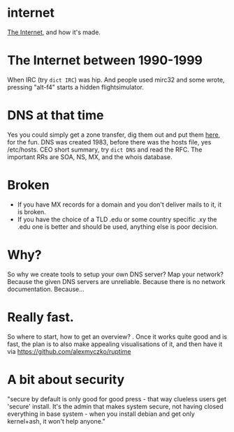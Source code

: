 # internet
[The Internet](https://twitter.com/SeanMcC1970/status/1500085009021124616?s=20&t=dbP3QpHZI3nL86EQt5lVxA), and how it's made.

# The Internet between 1990-1999
When IRC (try `dict IRC`) was hip. And people used mirc32 and some wrote, pressing "alt-f4" starts a hidden flightsimulator.

# DNS at that time
Yes you could simply get a zone transfer, dig them out and put them [here](dns), for the fun.
DNS was created 1983, before there was the hosts file, yes /etc/hosts.
CEO short summary, try `dict DNS` and read the RFC. The important RRs are SOA, NS, MX, and the whois database.

# Broken
- If you have MX records for a domain and you don't deliver mails to it, it is broken.
- If you have the choice of a TLD .edu or some country specific .xy the .edu one is better and should be used, anything else is poor decision.

# Why?
So why we create tools to setup your own DNS server? Map your network?
Because the given DNS servers are unreliable. Because there is no network documentation. Because...

# Really fast.
So where to start, how to get an overview? <TBD>. Once it works quite good and is fast, the plan is to also make appealing visualisations of it, and then have it via https://github.com/alexmyczko/ruptime

# A bit about security
"secure by default is only good for good press - that way clueless users get
'secure' install. It's the admin that makes system secure, not having closed everything
in base system - when you install debian and get only kernel+ash, it won't help anyone."
